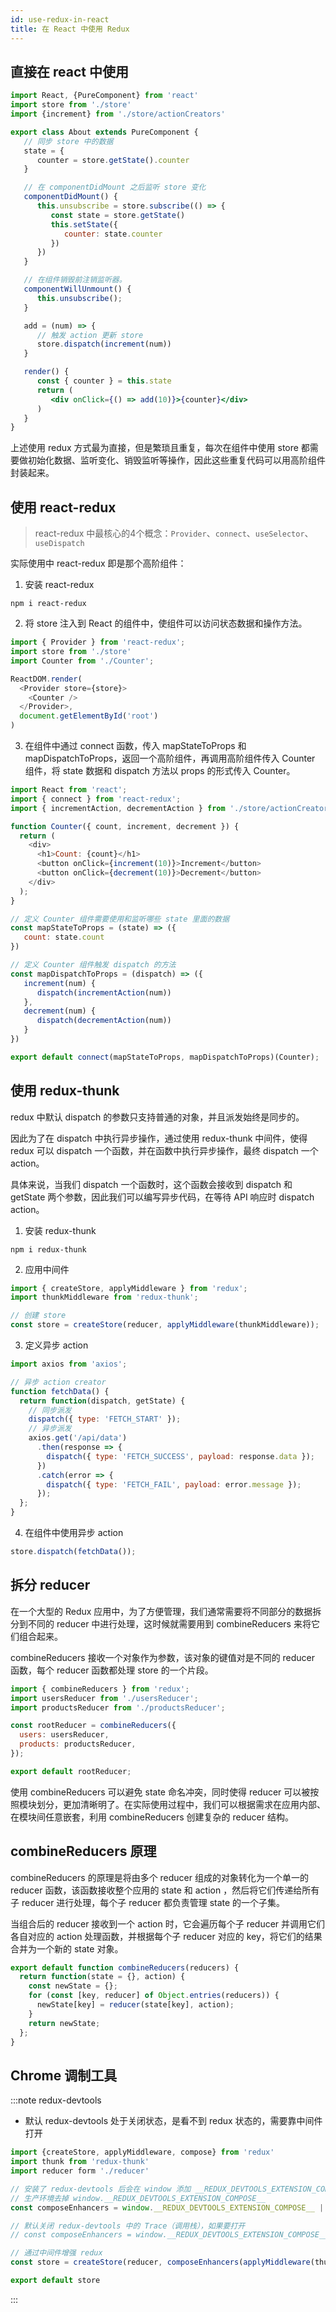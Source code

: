 ```yaml
---
id: use-redux-in-react
title: 在 React 中使用 Redux
---
```


## 直接在 react 中使用

```jsx
import React, {PureComponent} from 'react'
import store from './store'
import {increment} from './store/actionCreators'

export class About extends PureComponent {
   // 同步 store 中的数据
   state = {
      counter = store.getState().counter
   }

   // 在 componentDidMount 之后监听 store 变化
   componentDidMount() {
      this.unsubscribe = store.subscribe(() => {
         const state = store.getState()
         this.setState({
            counter: state.counter
         })
      })
   }

   // 在组件销毁前注销监听器。
   componentWillUnmount() {
      this.unsubscribe();
   }

   add = (num) => {
      // 触发 action 更新 store
      store.dispatch(increment(num))
   }

   render() {
      const { counter } = this.state
      return (
         <div onClick={() => add(10)}>{counter}</div>
      )
   }
}
```

上述使用 redux 方式最为直接，但是繁琐且重复，每次在组件中使用 store 都需要做初始化数据、监听变化、销毁监听等操作，因此这些重复代码可以用高阶组件封装起来。

## 使用 react-redux

> react-redux 中最核心的4个概念：`Provider`、`connect`、`useSelector`、`useDispatch`

实际使用中 react-redux 即是那个高阶组件：

1. 安装 react-redux

```shell
npm i react-redux
```

2. 将 store 注入到 React 的组件中，使组件可以访问状态数据和操作方法。

```js
import { Provider } from 'react-redux';
import store from './store'
import Counter from './Counter';

ReactDOM.render(
  <Provider store={store}>
    <Counter />
  </Provider>,
  document.getElementById('root')
)
```

3. 在组件中通过 connect 函数，传入 mapStateToProps 和 mapDispatchToProps，返回一个高阶组件，再调用高阶组件传入 Counter 组件，将 state 数据和 dispatch 方法以 props 的形式传入 Counter。

```js
import React from 'react';
import { connect } from 'react-redux';
import { incrementAction, decrementAction } from './store/actionCreators';

function Counter({ count, increment, decrement }) {
  return (
    <div>
      <h1>Count: {count}</h1>
      <button onClick={increment(10)}>Increment</button>
      <button onClick={decrement(10)}>Decrement</button>
    </div>
  );
}

// 定义 Counter 组件需要使用和监听哪些 state 里面的数据
const mapStateToProps = (state) => ({ 
   count: state.count
})

// 定义 Counter 组件触发 dispatch 的方法
const mapDispatchToProps = (dispatch) => ({
   increment(num) {
      dispatch(incrementAction(num))
   },
   decrement(num) {
      dispatch(decrementAction(num))
   }
})

export default connect(mapStateToProps, mapDispatchToProps)(Counter);

```

## 使用 redux-thunk

redux 中默认 dispatch 的参数只支持普通的对象，并且派发始终是同步的。

因此为了在 dispatch 中执行异步操作，通过使用 redux-thunk 中间件，使得 redux 可以 dispatch 一个函数，并在函数中执行异步操作，最终 dispatch 一个 action。

具体来说，当我们 dispatch 一个函数时，这个函数会接收到 dispatch 和 getState 两个参数，因此我们可以编写异步代码，在等待 API 响应时 dispatch action。

1. 安装 redux-thunk

```shell
npm i redux-thunk
```

2. 应用中间件

```js
import { createStore, applyMiddleware } from 'redux';
import thunkMiddleware from 'redux-thunk';

// 创建 store
const store = createStore(reducer, applyMiddleware(thunkMiddleware));
```

3. 定义异步 action

```js
import axios from 'axios';

// 异步 action creator
function fetchData() {
  return function(dispatch, getState) {
    // 同步派发
    dispatch({ type: 'FETCH_START' });
    // 异步派发
    axios.get('/api/data')
      .then(response => {
        dispatch({ type: 'FETCH_SUCCESS', payload: response.data });
      })
      .catch(error => {
        dispatch({ type: 'FETCH_FAIL', payload: error.message });
      });
  };
}
```

4. 在组件中使用异步 action

```js
store.dispatch(fetchData());
```

## 拆分 reducer

在一个大型的 Redux 应用中，为了方便管理，我们通常需要将不同部分的数据拆分到不同的 reducer 中进行处理，这时候就需要用到 combineReducers 来将它们组合起来。

combineReducers 接收一个对象作为参数，该对象的键值对是不同的 reducer 函数，每个 reducer 函数都处理 store 的一个片段。

```js
import { combineReducers } from 'redux';
import usersReducer from './usersReducer';
import productsReducer from './productsReducer';

const rootReducer = combineReducers({
  users: usersReducer,
  products: productsReducer,
});

export default rootReducer;
```

使用 combineReducers 可以避免 state 命名冲突，同时使得 reducer 可以被按照模块划分，更加清晰明了。在实际使用过程中，我们可以根据需求在应用内部、在模块间任意嵌套，利用 combineReducers 创建复杂的 reducer 结构。

## combineReducers 原理

combineReducers 的原理是将由多个 reducer 组成的对象转化为一个单一的 reducer 函数，该函数接收整个应用的 state 和 action ，然后将它们传递给所有子 reducer 进行处理，每个子 reducer 都负责管理 state 的一个子集。

当组合后的 reducer 接收到一个 action 时，它会遍历每个子 reducer 并调用它们各自对应的 action 处理函数，并根据每个子 reducer 对应的 key，将它们的结果合并为一个新的 state 对象。

```js title=简化版的 combineReducers 实现
export default function combineReducers(reducers) {
  return function(state = {}, action) {
    const newState = {};
    for (const [key, reducer] of Object.entries(reducers)) {
      newState[key] = reducer(state[key], action);
    }
    return newState;
  };
}

```

## Chrome 调制工具

:::note redux-devtools

* 默认 redux-devtools 处于关闭状态，是看不到 redux 状态的，需要靠中间件打开

```js title=store/index.js
import {createStore, applyMiddleware, compose} from 'redux'
import thunk from 'redux-thunk'
import reducer form './reducer'

// 安装了 redux-devtools 后会在 window 添加 __REDUX_DEVTOOLS_EXTENSION_COMPOSE__ 函数
// 生产环境去掉 window.__REDUX_DEVTOOLS_EXTENSION_COMPOSE__
const composeEnhancers = window.__REDUX_DEVTOOLS_EXTENSION_COMPOSE__ || compose

// 默认关闭 redux-devtools 中的 Trace（调用栈），如果要打开
// const composeEnhancers = window.__REDUX_DEVTOOLS_EXTENSION_COMPOSE__({trace: true}) || compose

// 通过中间件增强 redux
const store = createStore(reducer, composeEnhancers(applyMiddleware(thunk)))

export default store
```

:::